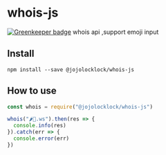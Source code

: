 # whois-js

[![Greenkeeper badge](https://badges.greenkeeper.io/jojoLockLock/whois.svg)](https://greenkeeper.io/)
whois api ,support emoji input
## Install 

```
npm install --save @jojolocklock/whois-js
```

## How to use

```javascript
const whois = require("@jojolocklock/whois-js")

whois("🌶️🐔.ws").then(res => {
  console.info(res)
}).catch(err => {
  console.error(err)
})

```
